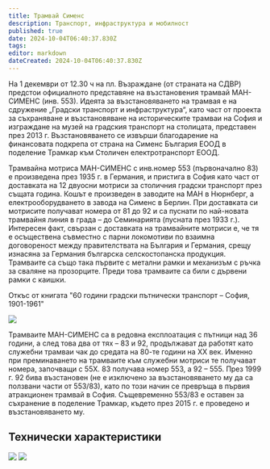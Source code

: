 ```yaml
---
title: Трамвай Сименс
description: Транспорт, инфраструктура и мобилност
published: true
date: 2024-10-04T06:40:37.830Z
tags: 
editor: markdown
dateCreated: 2024-10-04T06:40:37.830Z
---
```


На 1 декември от 12.30 ч на пл. Възраждане (от страната на СДВР) предстои официалното представяне на възстановения трамвай МАН-СИМЕНС (инв. 553). Идеята за възстановяването на трамвая е на сдружение „Градски транспорт и инфраструктура“, като част от проекта за съхраняване и възстановяване на историческите трамваи на София и изграждане на музей на градския транспорт на столицата, представен през 2013 г. Възстановяването се извърши благодарение на финансовата подкрепа от страна на Сименс България ЕООД в поделение Трамкар към Столичен електротранспорт ЕООД.


Трамвайна мотриса МАН-СИМЕНС с инв.номер 553 (първоначално 83) е произведена през 1935 г. в Германия, и пристига в София като част от доставката на 12 двуосни мотриси за столичния градски транспорт през същата година. Кошът е произведен в заводите на МАН в Нюрнберг, а електрооборудването в завода на Сименс в Берлин. При доставката си мотрисите получават номера от 81 до 92 и са пуснати по най-новата трамвайня линия в града – до Семинарията (пусната през 1933 г.). Интересен факт, свързан с доставката на трамвайните мотриси е, че тя е осъществена съвместно с парни локомотиви по взаимна договореност между правителствата на България и Германия, срещу изнасяна за Германия българска селскостопанска продукция. Трамваите са също така първите с метални рамки и механизъм с ръчка за сваляне на прозорците. Преди това трамваите са били с дървени рамки с каишки.

 

Откъс от книгата "60 години градски пътнически транспорт – София, 1901-1961"

<img src="https://transportal.bg/wp-content/uploads/2015/11/bgtransport.org_uploads_images_book_1.jpg">

Трамваите МАН-СИМЕНС са в редовна експлоатация с пътници над 36 години, а след това два от тях – 83 и 92, продължават да работят като служебни трамваи чак до средата на 80-те години на ХХ век. Именно при преминаването на трамваите към служебни мотриси те получават номера, започващи с 55Х. 83 получава номер 553, а 92 – 555. През 1999 г. 92 бива възстановен (не е изключено за възстановяването му да са ползвани части от 553/83), като по този начин се превръща в първия атракционен трамвай в София. Същевременно 553/83 е оставен за съхранение в поделение Трамкар, където през 2015 г. е проведено и възстановяването му.


## Технически характеристики


<img src="https://transportal.bg/wp-content/uploads/2015/11/bgtransport.org_uploads_images_tech-data.jpg">

<img src="https://transportal.bg/wp-content/uploads/2015/11/bgtransport.org_uploads_images_book_2.jpg">




